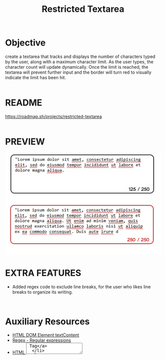 <div align="center">
  <h1 align="center">
    Restricted Textarea
  </h1>
</div>
<br>

# Objective
create a textarea that tracks and displays the number of characters typed by the user, along with a maximum character limit. As the user types, the character count will update dynamically. Once the limit is reached, the textarea will prevent further input and the border will turn red to visually indicate the limit has been hit.
<br>
<br>

# README
https://roadmap.sh/projects/restricted-textarea
<br>
<br>

# PREVIEW
<img src="preview.jpg" alt="website preview">

# EXTRA FEATURES
<ul>
  <li>Added regex code to exclude line breaks, for the user who likes line breaks to organize its writing.</li>
</ul>
<br>

# Auxiliary Resources
<ul>
  <li>
    <a href="https://www.w3schools.com/jsref/prop_node_textcontent.asp" alt="HTML DOM Element textContent">HTML DOM Element textContent</a>
  </li>
  <li>
    <a href="https://developer.mozilla.org/en-US/docs/Web/JavaScript/Guide/Regular_expressions" alt="Regex - Regular expressions">Regex - Regular expressions</a>
  </li>
  <li>
    <a href="https://www.w3schools.com/tags/tag_textarea.asp" alt="HTML <textarea> Tag">HTML <textarea> Tag</a>
  </li>
</ul>
